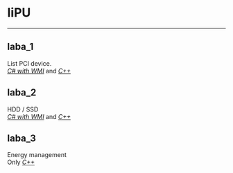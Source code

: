 # IiPU

------------

## laba_1
List PCI device. <br/>
[*C# with WMI*](./lab1%20C%23) and [*C++*](./lab1%20C++)


## laba_2
HDD / SSD <br/>
[*C# with WMI*](./lab2) and [*C++*](./lab2CPlusPlus)


## laba_3
Energy management<br/>
Only [*C++*](./lab_3_CPP)